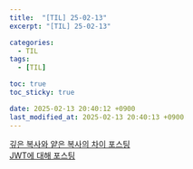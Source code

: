 ```yaml
---
title:  "[TIL] 25-02-13"
excerpt: "[TIL] 25-02-13"

categories:
  - TIL
tags:
  - [TIL]

toc: true
toc_sticky: true

date: 2025-02-13 20:40:12 +0900
last_modified_at: 2025-02-13 20:40:13 +0900
---
```


[깊은 복사와 얕은 복사의 차이 포스팅](https://zera1004.github.io/javascript/deep-copy-shallow-copy/)  
[JWT에 대해 포스팅](https://zera1004.github.io/javascript/jwt/)